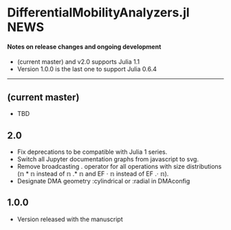 # DifferentialMobilityAnalyzers.jl NEWS

#### Notes on release changes and ongoing development

- (current master) and v2.0 supports Julia 1.1
- Version 1.0.0 is the last one to support Julia 0.6.4

---
## (current master)
- TBD

## 2.0
- Fix deprecations to be compatible with Julia 1 series.
- Switch all Jupyter documentation graphs from javascript to svg. 
- Remove broadcasting . operator for all operations with size distributions (𝕟 * 𝕟 instead of 𝕟 .* 𝕟 and EF ⋅ 𝕟 instead of EF .⋅ 𝕟). 
- Designate DMA geometry :cylindrical or :radial in DMAconfig   

## 1.0.0
- Version released with the manuscript
